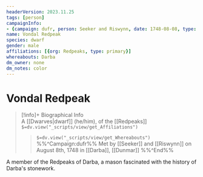 ```yaml
---
headerVersion: 2023.11.25
tags: [person]
campaignInfo:
- {campaign: dufr, person: Seeker and Riswynn, date: 1748-08-08, type: met}
name: Vondal Redpeak
species: dwarf
gender: male
affiliations: [{org: Redpeaks, type: primary}]
whereabouts: Darba
dm_owner: none
dm_notes: color
---
```

# Vondal Redpeak
>[!info]+ Biographical Info  
> A [[Dwarves|dwarf]] (he/him), of the [[Redpeaks]]  
> `$=dv.view("_scripts/view/get_Affiliations")`  
>> `$=dv.view("_scripts/view/get_Whereabouts")`  
>> %%^Campaign:dufr%% Met by [[Seeker]] and [[Riswynn]] on August 8th, 1748 in [[Darba]], [[Dunmar]] %%^End%%

A member of the Redpeaks of Darba, a mason fascinated with the history of Darba's stonework. 